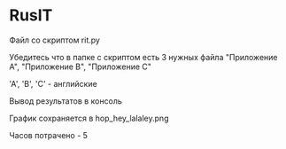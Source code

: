 # RusIT
Файл со скриптом rit.py

Убедитесь что в папке с скриптом есть 3 нужных файла "Приложение A", "Приложение B", "Приложение C"

'A', 'B', 'C' - английские

Вывод результатов в консоль

График сохраняется в hop_hey_lalaley.png

Часов потрачено - 5
